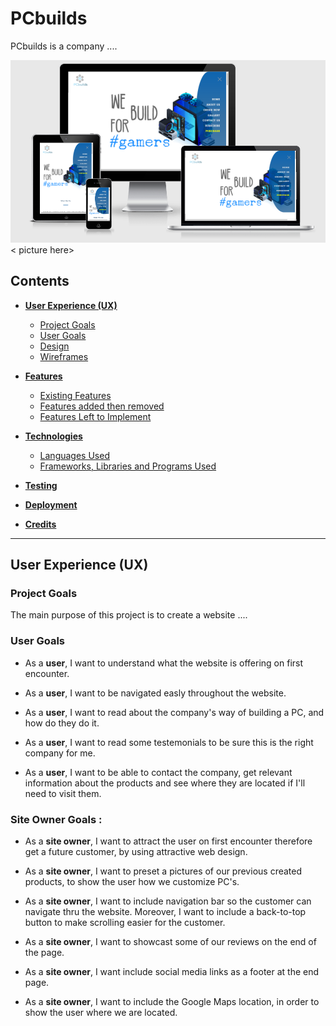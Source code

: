# PCbuilds


PCbuilds is a company ....

![Am-I-Responsive](assets/images/am-i-responsive.jpg)   < picture here>


## Contents

- [**User Experience (UX)**](<#user-experience-(ux)>)

  - [Project Goals](#project-goals)
  - [User Goals](#user-goals)
  - [Design](#design)
  - [Wireframes](#wireframes)

- [**Features**](#features)

  - [Existing Features](#features)
  - [Features added then removed](#features)
  - [Features Left to Implement](#features)

- [**Technologies**](#technologies-used)

  - [Languages Used](#technologies-used)
  - [Frameworks, Libraries and Programs Used](#technologies-used)

- [**Testing**](#testing)

- [**Deployment**](#deployment)

- [**Credits**](#credits)

---

## User Experience (UX)

### Project Goals

The main purpose of this project is to create a website ....

### User Goals 

- As a **user**, I want to understand what the website is offering on first encounter.

- As a **user**, I want to be navigated easly throughout the website.

- As a **user**, I want to read about the company's way of building a PC, and how do they do it.

- As a **user**, I want to read some testemonials to be sure this is the right company for me.

- As a **user**, I want to be able to contact the company, get relevant information about the products and see where they are located if I'll need to visit them.


### Site Owner Goals :

- As a **site owner**, I want to attract the user on first encounter therefore get a future customer, by using attractive web design.

- As a **site owner**,  I want to preset a pictures of our previous created products, to show the user how we customize PC's.

- As a **site owner**, I want to include navigation bar so the customer can navigate thru the website. Moreover, I want to include a back-to-top button to make scrolling easier for the customer.

- As a **site owner**, I want to showcast some of our reviews on the end of the page.

- As a **site owner**, I want include social media links as a footer at the end page.

- As a **site owner**, I want to include the Google Maps location, in order to show the user where we are located.